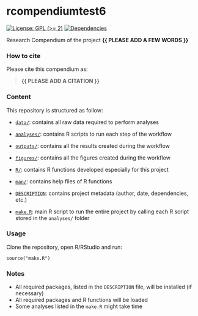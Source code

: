 <!-- README.md is generated from README.Rmd. Please edit that file -->

# rcompendiumtest6

<!-- badges: start -->

[![License: GPL (&gt;=
2)](https://img.shields.io/badge/License-GPL%20%28%3E%3D%202%29-blue.svg)](https://choosealicense.com/licenses/gpl-2.0/)
[![Dependencies](https://img.shields.io/badge/dependencies-2/95-green?style=flat)](#)
<!-- badges: end -->

Research Compendium of the project **{{ PLEASE ADD A FEW WORDS }}**

### How to cite

Please cite this compendium as:

> **{{ PLEASE ADD A CITATION }}**

### Content

This repository is structured as follow:

-   [`data/`](https://github.com/avallecam/rcompendiumtest6/tree/master/data):
    contains all raw data required to perform analyses

-   [`analyses/`](https://github.com/avallecam/rcompendiumtest6/tree/main/analyses/):
    contains R scripts to run each step of the workflow

-   [`outputs/`](https://github.com/avallecam/rcompendiumtest6/tree/main/outputs):
    contains all the results created during the workflow

-   [`figures/`](https://github.com/avallecam/rcompendiumtest6/tree/main/figures):
    contains all the figures created during the workflow

-   [`R/`](https://github.com/avallecam/rcompendiumtest6/tree/main/R):
    contains R functions developed especially for this project

-   [`man/`](https://github.com/avallecam/rcompendiumtest6/tree/main/man):
    contains help files of R functions

-   [`DESCRIPTION`](https://github.com/avallecam/rcompendiumtest6/tree/main/DESCRIPTION):
    contains project metadata (author, date, dependencies, etc.)

-   [`make.R`](https://github.com/avallecam/rcompendiumtest6/tree/main/make.R):
    main R script to run the entire project by calling each R script
    stored in the `analyses/` folder

### Usage

Clone the repository, open R/RStudio and run:

    source("make.R")

### Notes

-   All required packages, listed in the `DESCRIPTION` file, will be
    installed (if necessary)
-   All required packages and R functions will be loaded
-   Some analyses listed in the `make.R` might take time
